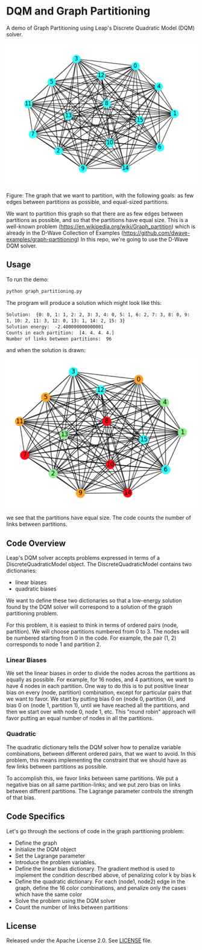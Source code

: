 # DQM and Graph Partitioning

A demo of Graph Partitioning using Leap's Discrete Quadratic Model (DQM) solver.

![Original Plot](readme_imgs/not_partition_yet.png)

Figure: The graph that we want to partition, with the following goals:
as few edges between partitions as possible, and equal-sized partitions.

We want to partition this graph so that there are as few edges between
partitions as possible, and so that the partitions have equal size.
This is a well-known problem (https://en.wikipedia.org/wiki/Graph_partition) which is already in the D-Wave Collection of Examples (https://github.com/dwave-examples/graph-partitioning) In this repo, we're going to use the D-Wave DQM 
solver.

## Usage

To run the demo:

```bash
python graph_partitioning.py
```

The program will produce a solution which might look like this:

```
Solution:  {0: 0, 1: 1, 2: 2, 3: 3, 4: 0, 5: 1, 6: 2, 7: 3, 8: 0, 9: 1, 10: 2, 11: 3, 12: 0, 13: 1, 14: 2, 15: 3}
Solution energy:  -2.400000000000001
Counts in each partition:  [4. 4. 4. 4.]
Number of links between partitions:  96
```

and when the solution is drawn:

![Partition Plot](readme_imgs/partition.png)

we see that the partitions have equal size. The code counts the number of links
between partitions.

## Code Overview
Leap's DQM solver accepts problems expressed in terms of a DiscreteQuadraticModel object. The DiscreteQuadraticModel contains two dictionaries:

* linear biases
* quadratic biases

We want to define these two dictionaries so that a low-energy solution found by the DQM solver will correspond to a solution of the graph partitioning problem.

For this problem, it is easiest to think in terms of ordered pairs (node, partition). We will choose partitions numbered from 0 to 3. The nodes will be numbered starting from 0 in the code. For example, the pair (1, 2) corresponds to node 1 and partition 2.

### Linear Biases

We set the linear biases in order to divide the nodes across the partitions
as equally as possible. For example, for 16 nodes, and 4 partitions, we want
to have 4 nodes in each partition. One way to do this is to put positive 
linear bias on every (node, partition) combination, except for particular
pairs that we want to favor. We start by putting bias 0 on 
(node 0, partition 0), and bias 0 on (node 1, partition 1), until we have
reached all the partitions, and then we start over with node 0, node 1, etc.
This "round robin" approach will favor putting an equal number of nodes
in all the partitions.

### Quadratic

The quadratic dictionary tells the DQM solver how to penalize variable 
combinations, between different ordered pairs, that we want to avoid. 
In this problem, this means implementing the constraint that we should have
as few links between partitions as possible.

To accomplish this, we favor links between same partitions. We put a 
negative bias on all same partition-links; and we put zero bias on links 
between different partitions. The Lagrange parameter controls the strength
of that bias.

## Code Specifics

Let's go through the sections of code in the graph partitioning problem:

* Define the graph
* Initialize the DQM object
* Set the Lagrange parameter
* Introduce the problem variables.
* Define the linear bias dictionary. The gradient method is used to implement the condition described above, of penalizing color k by bias k
* Define the quadratic dictionary. For each (node1, node2) edge in the graph, define the 16 color combinations, and penalize only the cases which have the same color
* Solve the problem using the DQM solver
* Count the number of links between partitions

## License

Released under the Apache License 2.0. See [LICENSE](LICENSE) file.
